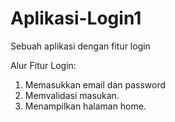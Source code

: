 # Aplikasi-Login1
Sebuah aplikasi dengan fitur login

Alur Fitur Login:
1. Memasukkan email dan password
2. Memvalidasi masukan.
3. Menampilkan halaman home.
